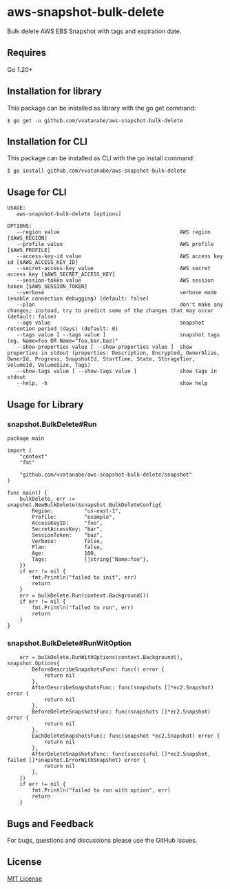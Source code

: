 # aws-snapshot-bulk-delete

Bulk delete AWS EBS Snapshot with tags and expiration date.

## Requires
Go 1.20+

## Installation for library
This package can be installed as library with the go get command:
```
$ go get -u github.com/vvatanabe/aws-snapshot-bulk-delete
```

## Installation for CLI
This package can be installed as CLI with the go install command:
```
$ go install github.com/vvatanabe/aws-snapshot-bulk-delete
```

## Usage for CLI

```
USAGE:
   aws-snapshot-bulk-delete [options]

OPTIONS:
   --region value                                       AWS region [$AWS_REGION]
   --profile value                                      AWS profile [$AWS_PROFILE]
   --access-key-id value                                AWS access key id [$AWS_ACCESS_KEY_ID]
   --secret-access-key value                            AWS secret access key [$AWS_SECRET_ACCESS_KEY]
   --session-token value                                AWS session token [$AWS_SESSION_TOKEN]
   --verbose                                            verbose mode (enable connection debugging) (default: false)
   --plan                                               don't make any changes; instead, try to predict some of the changes that may occur (default: false)
   --age value                                          snapshot retention period (days) (default: 0)
   --tags value [ --tags value ]                        snapshot tags (eg. Name=foo OR Name="foo,bar,baz)"
   --show-properties value [ --show-properties value ]  show properties in stdout (properties: Description, Encrypted, OwnerAlias, OwnerId, Progress, SnapshotId, StartTime, State, StorageTier, VolumeId, VolumeSize, Tags)
   --show-tags value [ --show-tags value ]              show tags in stdout
   --help, -h                                           show help
```

## Usage for Library

### snapshot.BulkDelete#Run

```
package main

import (
	"context"
	"fmt"

	"github.com/vvatanabe/aws-snapshot-bulk-delete/snapshot"
)

func main() {
	bulkDelete, err := snapshot.NewBulkDelete(&snapshot.BulkDeleteConfig{
		Region:          "us-east-1",
		Profile:         "example",
		AccessKeyID:     "foo",
		SecretAccessKey: "bar",
		SessionToken:    "baz",
		Verbose:         false,
		Plan:            false,
		Age:             100,
		Tags:            []string{"Name:foo"},
	})
	if err != nil {
		fmt.Println("failed to init", err)
		return
	}
	err = bulkDelete.Run(context.Background())
	if err != nil {
		fmt.Println("failed to run", err)
		return
	}
}
```

### snapshot.BulkDelete#RunWitOption
```
	err = bulkDelete.RunWithOptions(context.Background(), snapshot.Options{
		BeforeDescribeSnapshotsFunc: func() error {
			return nil
		},
		AfterDescribeSnapshotsFunc: func(snapshots []*ec2.Snapshot) error {
			return nil
		},
		BeforeDeleteSnapshotsFunc: func(snapshots []*ec2.Snapshot) error {
			return nil
		},
		EachDeleteSnapshotsFunc: func(snapshot *ec2.Snapshot) error {
			return nil
		},
		AfterDeleteSnapshotsFunc: func(successful []*ec2.Snapshot, failed []*snapshot.ErrorWithSnapshot) error {
			return nil
		},
	})
	if err != nil {
		fmt.Println("failed to run with option", err)
		return
	}
```


## Bugs and Feedback

For bugs, questions and discussions please use the GitHub Issues.

## License

[MIT License](http://www.opensource.org/licenses/mit-license.php)
